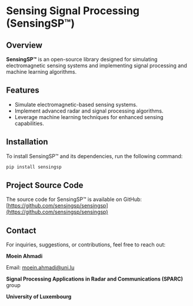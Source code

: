 # Sensing Signal Processing (SensingSP™)

## Overview
**SensingSP™** is an open-source library designed for simulating electromagnetic sensing systems and implementing signal processing and machine learning algorithms.

## Features
- Simulate electromagnetic-based sensing systems.
- Implement advanced radar and signal processing algorithms.
- Leverage machine learning techniques for enhanced sensing capabilities.

## Installation
To install SensingSP™ and its dependencies, run the following command:
```bash
pip install sensingsp
```

## Project Source Code
The source code for SensingSP™ is available on GitHub:
[https://github.com/sensingsp/sensingsp](https://github.com/sensingsp/sensingsp)

## Contact
For inquiries, suggestions, or contributions, feel free to reach out:

**Moein Ahmadi**  

Email: [moein.ahmadi@uni.lu](mailto:moein.ahmadi@uni.lu)  

**Signal Processing Applications in Radar and Communications (SPARC)** group  

**University of Luxembourg**
